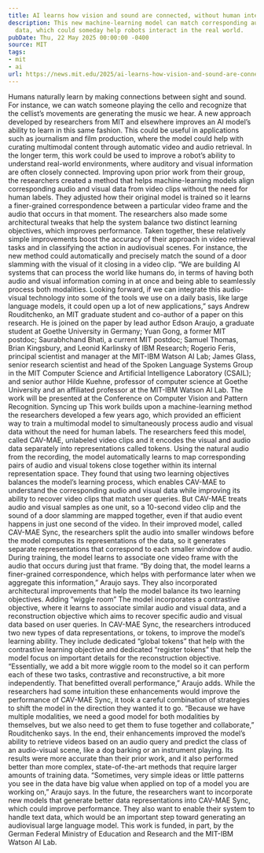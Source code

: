 ```yaml
---
title: AI learns how vision and sound are connected, without human intervention
description: This new machine-learning model can match corresponding audio and visual
  data, which could someday help robots interact in the real world.
pubDate: Thu, 22 May 2025 00:00:00 -0400
source: MIT
tags:
- mit
- ai
url: https://news.mit.edu/2025/ai-learns-how-vision-and-sound-are-connected-without-human-intervention-0522
---
```


Humans naturally learn by making connections between sight and sound. For instance, we can watch someone playing the cello and recognize that the cellist’s movements are generating the music we hear.
A new approach developed by researchers from MIT and elsewhere improves an AI model’s ability to learn in this same fashion. This could be useful in applications such as journalism and film production, where the model could help with curating multimodal content through automatic video and audio retrieval.
In the longer term, this work could be used to improve a robot’s ability to understand real-world environments, where auditory and visual information are often closely connected.
Improving upon prior work from their group, the researchers created a method that helps machine-learning models align corresponding audio and visual data from video clips without the need for human labels.
They adjusted how their original model is trained so it learns a finer-grained correspondence between a particular video frame and the audio that occurs in that moment. The researchers also made some architectural tweaks that help the system balance two distinct learning objectives, which improves performance.
Taken together, these relatively simple improvements boost the accuracy of their approach in video retrieval tasks and in classifying the action in audiovisual scenes. For instance, the new method could automatically and precisely match the sound of a door slamming with the visual of it closing in a video clip.
“We are building AI systems that can process the world like humans do, in terms of having both audio and visual information coming in at once and being able to seamlessly process both modalities. Looking forward, if we can integrate this audio-visual technology into some of the tools we use on a daily basis, like large language models, it could open up a lot of new applications,” says Andrew Rouditchenko, an MIT graduate student and co-author of a paper on this research.
He is joined on the paper by lead author Edson Araujo, a graduate student at Goethe University in Germany; Yuan Gong, a former MIT postdoc; Saurabhchand Bhati, a current MIT postdoc; Samuel Thomas, Brian Kingsbury, and Leonid Karlinsky of IBM Research; Rogerio Feris, principal scientist and manager at the MIT-IBM Watson AI Lab; James Glass, senior research scientist and head of the Spoken Language Systems Group in the MIT Computer Science and Artificial Intelligence Laboratory (CSAIL); and senior author Hilde Kuehne, professor of computer science at Goethe University and an affiliated professor at the MIT-IBM Watson AI Lab. The work will be presented at the Conference on Computer Vision and Pattern Recognition.
Syncing up
This work builds upon a machine-learning method the researchers developed a few years ago, which provided an efficient way to train a multimodal model to simultaneously process audio and visual data without the need for human labels.
The researchers feed this model, called CAV-MAE, unlabeled video clips and it encodes the visual and audio data separately into representations called tokens. Using the natural audio from the recording, the model automatically learns to map corresponding pairs of audio and visual tokens close together within its internal representation space.
They found that using two learning objectives balances the model’s learning process, which enables CAV-MAE to understand the corresponding audio and visual data while improving its ability to recover video clips that match user queries.
But CAV-MAE treats audio and visual samples as one unit, so a 10-second video clip and the sound of a door slamming are mapped together, even if that audio event happens in just one second of the video.
In their improved model, called CAV-MAE Sync, the researchers split the audio into smaller windows before the model computes its representations of the data, so it generates separate representations that correspond to each smaller window of audio.
During training, the model learns to associate one video frame with the audio that occurs during just that frame.
“By doing that, the model learns a finer-grained correspondence, which helps with performance later when we aggregate this information,” Araujo says.
They also incorporated architectural improvements that help the model balance its two learning objectives.
Adding “wiggle room”
The model incorporates a contrastive objective, where it learns to associate similar audio and visual data, and a reconstruction objective which aims to recover specific audio and visual data based on user queries.
In CAV-MAE Sync, the researchers introduced two new types of data representations, or tokens, to improve the model’s learning ability.
They include dedicated “global tokens” that help with the contrastive learning objective and dedicated “register tokens” that help the model focus on important details for the reconstruction objective.
“Essentially, we add a bit more wiggle room to the model so it can perform each of these two tasks, contrastive and reconstructive, a bit more independently. That benefitted overall performance,” Araujo adds.
While the researchers had some intuition these enhancements would improve the performance of CAV-MAE Sync, it took a careful combination of strategies to shift the model in the direction they wanted it to go.
“Because we have multiple modalities, we need a good model for both modalities by themselves, but we also need to get them to fuse together and collaborate,” Rouditchenko says.
In the end, their enhancements improved the model’s ability to retrieve videos based on an audio query and predict the class of an audio-visual scene, like a dog barking or an instrument playing.
Its results were more accurate than their prior work, and it also performed better than more complex, state-of-the-art methods that require larger amounts of training data.
“Sometimes, very simple ideas or little patterns you see in the data have big value when applied on top of a model you are working on,” Araujo says.
In the future, the researchers want to incorporate new models that generate better data representations into CAV-MAE Sync, which could improve performance. They also want to enable their system to handle text data, which would be an important step toward generating an audiovisual large language model.
This work is funded, in part, by the German Federal Ministry of Education and Research and the MIT-IBM Watson AI Lab.